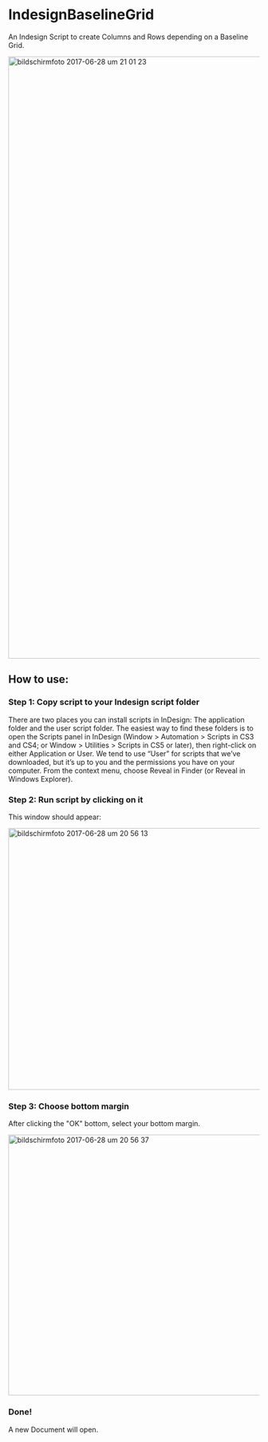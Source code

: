 # IndesignBaselineGrid
An Indesign Script to create Columns and Rows depending on a Baseline Grid.

<img width="1208" alt="bildschirmfoto 2017-06-28 um 21 01 23" src="https://user-images.githubusercontent.com/29760709/27656346-ede77f4a-5c48-11e7-8000-74df7f281003.png">

## How to use:
### Step 1: Copy script to your Indesign script folder

There are two places you can install scripts in InDesign: The application folder and the user script folder. The easiest way to find these folders is to open the Scripts panel in InDesign (Window > Automation > Scripts in CS3 and CS4; or Window > Utilities > Scripts in CS5 or later), then right-click on either Application or User. We tend to use “User” for scripts that we’ve downloaded, but it’s up to you and the permissions you have on your computer. From the context menu, choose Reveal in Finder (or Reveal in Windows Explorer).

### Step 2: Run script by clicking on it

This window should appear:

<img width="525" alt="bildschirmfoto 2017-06-28 um 20 56 13" src="https://user-images.githubusercontent.com/29760709/27656363-f8fa4d04-5c48-11e7-80b3-ee4ebfa5f513.png">

### Step 3: Choose bottom margin

After clicking the "OK" bottom, select your bottom margin.

<img width="523" alt="bildschirmfoto 2017-06-28 um 20 56 37" src="https://user-images.githubusercontent.com/29760709/27656362-f8f78948-5c48-11e7-8dd3-4d9c3d7ec784.png">

### Done!
A new Document will open.
